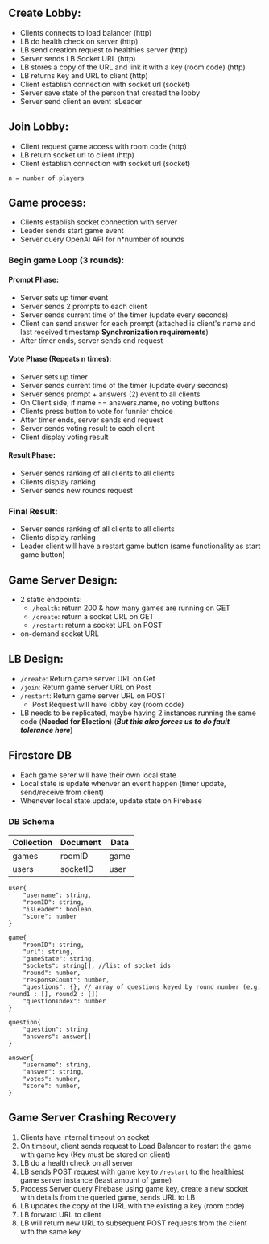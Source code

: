 ## Create Lobby:

- Clients connects to load balancer (http)
- LB do health check on server (http)
- LB send creation request to healthies server (http)
- Server sends LB Socket URL (http)
- LB stores a copy of the URL and link it with a key (room code) (http)
- LB returns Key and URL to client (http)
- Client establish connection with socket url (socket)
- Server save state of the person that created the lobby
- Server send client an event isLeader

## Join Lobby:

- Client request game access with room code (http)
- LB return socket url to client (http)
- Client establish connection with socket url (socket)

`n = number of players`

## Game process:

- Clients establish socket connection with server
- Leader sends start game event
- Server query OpenAI API for n\*number of rounds

### Begin game Loop (3 rounds):

#### Prompt Phase:

- Server sets up timer event
- Server sends 2 prompts to each client
- Server sends current time of the timer (update every seconds)
- Client can send answer for each prompt (attached is client's name and last received timestamp **Synchronization requirements**)
- After timer ends, server sends end request

#### Vote Phase (Repeats n times):

- Server sets up timer
- Server sends current time of the timer (update every seconds)
- Server sends prompt + answers (2) event to all clients
- On Client side, if name == answers.name, no voting buttons
- Clients press button to vote for funnier choice
- After timer ends, server sends end request
- Server sends voting result to each client
- Client display voting result

#### Result Phase:

- Server sends ranking of all clients to all clients
- Clients display ranking
- Server sends new rounds request

### Final Result:

- Server sends ranking of all clients to all clients
- Clients display ranking
- Leader client will have a restart game button (same functionality as start game button)

## Game Server Design:

- 2 static endpoints:
  - `/health`: return 200 & how many games are running on GET
  - `/create`: return a socket URL on GET
  - `/restart`: return a socket URL on POST
- on-demand socket URL

## LB Design:

- `/create`: Return game server URL on Get
- `/join`: Return game server URL on Post
- `/restart`: Return game server URL on POST
  - Post Request will have lobby key (room code)
- LB needs to be replicated, maybe having 2 instances running the same code (**Needed for Election**) (**_But this also forces us to do fault tolerance here_**)

## Firestore DB

- Each game serer will have their own local state
- Local state is update whenver an event happen (timer update, send/receive from client)
- Whenever local state update, update state on Firebase

### DB Schema

| Collection | Document | Data |
| ---------- | -------- | ---- |
| games      | roomID   | game |
| users      | socketID | user |


```TS
user{
	"username": string,
	"roomID": string,
	"isLeader": boolean,
	"score": number
}

game{
    "roomID": string,
    "url": string,
	"gameState": string,
    "sockets": string[], //list of socket ids
	"round": number,
    "responseCount": number,
    "questions": {}, // array of questions keyed by round number (e.g. round1 : [], round2 : []) 
    "questionIndex": number
}

question{
	"question": string
	"answers": answer[]
}

answer{
	"username": string,
	"answer": string,
	"votes": number,
	"score": number,
}
```

## Game Server Crashing Recovery

1. Clients have internal timeout on socket
2. On timeout, client sends request to Load Balancer to restart the game with game key (Key must be stored on client)
3. LB do a health check on all server
4. LB sends POST request with game key to `/restart` to the healthiest game server instance (least amount of game)
5. Process Server query Firebase using game key, create a new socket with details from the queried game, sends URL to LB
6. LB updates the copy of the URL with the existing a key (room code)
7. LB forward URL to client
8. LB will return new URL to subsequent POST requests from the client with the same key
